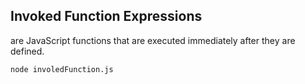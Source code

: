 ## Invoked Function Expressions

are JavaScript functions that are executed immediately after they are defined.

```
node involedFunction.js
```
